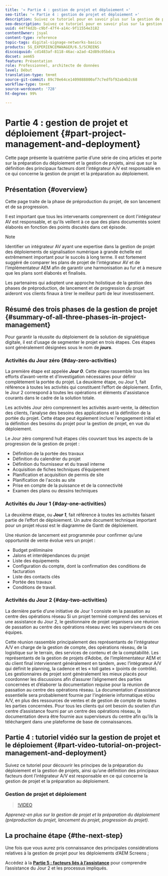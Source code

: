 ```yaml
---
title: '« Partie 4 : gestion de projet et déploiement »'
seo-title: '« Partie 4 : gestion de projet et déploiement »'
description: Suivez ce tutoriel pour en savoir plus sur la gestion de projet et la préparation au déploiement (préproduction, lancement de projet, progression de projet). Découvrez également comment la portée et l’échéancier du projet sont définis, ainsi que la collecte d'informations sur le fournisseur, la main-d'œuvre interne et les feuilles de calcul.
seo-description: Suivez ce tutoriel pour en savoir plus sur la gestion de projet et la préparation au déploiement (préproduction, lancement de projet, progression de projet). Découvrez également comment la portée et l’échéancier du projet sont définis, ainsi que la collecte d'informations sur le fournisseur, la main-d'œuvre interne et les feuilles de calcul.
uuid: 44ff4d2b-c9bf-47f4-a14c-9f11554e3182
contentOwner: jsyal
content-type: reference
topic-tags: digital-signage-networks-basics
products: SG_EXPERIENCEMANAGER/6.5/SCREENS
discoiquuid: cd1483af-8118-46ac-a2ad-42d89c05bdca
docset: aem65
feature: Présentation
role: Professionnel, architecte de données
level: Début
translation-type: tm+mt
source-git-commit: 89c70e64ce1409888800af7c7edfbf92ab4b2c68
workflow-type: tm+mt
source-wordcount: '728'
ht-degree: 99%

---
```



# Partie 4 : gestion de projet et déploiement {#part-project-management-and-deployment}

Cette page présente la quatrième partie d’une série de cinq articles et porte sur la préparation du déploiement et la gestion de projets, ainsi que sur la définition des principaux facteurs dont l’intégrateur A/V est responsable en ce qui concerne la gestion de projet et la préparation au déploiement.

## Présentation {#overview}

Cette page traite de la phase de préproduction du projet, de son lancement et de sa progression.

Il est important que tous les intervenants comprennent ce dont l&#39;intégrateur AV est responsable, et qu&#39;ils veillent à ce que des plans documentés soient élaborés en fonction des points discutés dans cet épisode.

>[!NOTE]
>
>Identifier un intégrateur AV ayant une expertise dans la gestion de projet des déploiements de signalisation numérique à grande échelle est extrêmement important pour le succès à long terme. Il est fortement suggéré de comparer les plans de projet de l’intégrateur AV et de l’implémentateur AEM afin de garantir une harmonisation au fur et à mesure que les plans sont élaborés et finalisés.
>
>Les partenaires qui adoptent une approche holistique de la gestion des phases de préproduction, de lancement et de progression du projet aideront vos clients finaux à tirer le meilleur parti de leur investissement.

## Résumé des trois phases de la gestion de projet {#summary-of-all-three-phases-in-project-management}

Pour garantir la réussite du déploiement de la solution de signalétique digitale, il est d’usage de segmenter le projet en trois étapes. Ces étapes sont généralement désignées sous le nom de ***jours***.

### Activités du Jour zéro {#day-zero-activities}

La première étape est appelée ***Jour 0***. Cette étape rassemble tous les efforts d’avant-vente et d’investigation nécessaires pour définir complètement la portée du projet. La deuxième étape, ou Jour 1, fait référence à toutes les activités qui constituent l’effort de déploiement. Enfin, le Jour 2 correspond à toutes les opérations et éléments d&#39;assistance courants dans le cadre de la solution totale.

Les activités Jour zéro comprennent les activités avant-vente, la détection des clients, l’analyse des besoins des applications et la définition de la portée du projet. Cette étape peut également inclure l&#39;engagement initial et la définition des besoins du projet pour la gestion de projet, en vue du déploiement.

Le Jour zéro comprend huit étapes clés couvrant tous les aspects de la progression de la gestion de projet :

* Définition de la portée des travaux
* Définition du calendrier du projet
* Définition du fournisseur et du travail interne
* Acquisition de fiches techniques d’équipement
* Planification et acquisition de permis de site
* Planification de l&#39;accès au site
* Prise en compte de la puissance et de la connectivité
* Examen des plans ou dessins techniques

### Activités du Jour 1 {#day-one-activities}

La deuxième étape, ou ***Jour 1***, fait référence à toutes les activités faisant partie de l’effort de déploiement. Un autre document technique important pour un projet réussi est le diagramme de Gantt de déploiement.

Une réunion de lancement est programmée pour confirmer qu’une opportunité de vente évolue vers un projet :

* Budget préliminaire
* Jalons et interdépendances du projet
* Liste des équipements
* Configuration du compte, dont la confirmation des conditions de facturation
* Liste des contacts clés
* Portée des travaux
* Conditions de travail.

### Activités du Jour 2 {#day-two-activities}

La dernière partie d’une initiative de Jour 1 consiste en la passation au centre des opérations réseau Si un projet terminé comprend des services et une assistance du Jour 2, le gestionnaire de projet organisera une réunion de passation au centre des opérations réseau avec les superviseurs de ces équipes.

Cette réunion rassemble principalement des représentants de l’intégrateur A/V en charge de la gestion de compte, des opérations réseau, de la logistique sur le terrain, des services de contenu et de la comptabilité. Les représentants de la gestion de projets d’Adobe, de l’implémentateur AEM et du client final interviennent généralement en tandem, avec l’intégrateur A/V qui définit le planning, la cadence et les « toll gates » (points de contrôle). Les gestionnaires de projet sont généralement les mieux placés pour coordonner les discussions afin d’assurer l’alignement des parties concernées et d’élaborer la documentation requise pour la réunion de passation au centre des opérations réseau. La documentation d&#39;assistance essentielle sera probablement fournie par l&#39;ingénierie informatique et/ou A/V, en plus des ressources de ventes et de gestion de compte de toutes les parties concernées. Pour tous les clients qui ont besoin du soutien d’un centre d’assistance fourni par un centre des opérations réseau, la documentation devra être fournie aux superviseurs du centre afin qu’ils la téléchargent dans une plateforme de base de connaissances.

## Partie 4 : tutoriel vidéo sur la gestion de projet et le déploiement {#part-video-tutorial-on-project-management-and-deployment}

Suivez ce tutoriel pour découvrir les principes de la préparation du déploiement et la gestion de projets, ainsi qu’une définition des principaux facteurs dont l’intégrateur A/V est responsable en ce qui concerne la gestion de projet et la préparation au déploiement.

### Gestion de projet et déploiement

>[!VIDEO](https://video.tv.adobe.com/v/28408)

*Apprenez-en plus sur la gestion de projet et la préparation du déploiement (préproduction du projet, lancement du projet, progression du projet).*

## La prochaine étape {#the-next-step}

Une fois que vous aurez pris connaissance des principales considérations relatives à la gestion de projet pour les déploiements d’AEM Screens ;

Accédez à la **[Partie 5 : facteurs liés à l’assistance](support-considerations.md)** pour comprendre l’assistance du Jour 2 et les processus impliqués.


